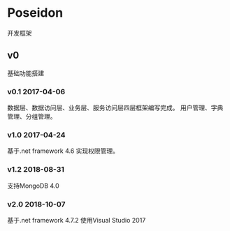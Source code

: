 # Poseidon
开发框架

## v0
基础功能搭建


### v0.1  2017-04-06
数据层、数据访问层、业务层、服务访问层四层框架编写完成。
用户管理、字典管理、分组管理。

### v1.0  2017-04-24
基于.net framework 4.6
实现权限管理。

### v1.2  2018-08-31
支持MongoDB 4.0

### v2.0  2018-10-07
基于.net framework 4.7.2
使用Visual Studio 2017
